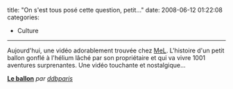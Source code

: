 title: "On s'est tous posé cette question, petit&#8230;"
date: 2008-06-12 01:22:08
categories:
  - Culture
---

Aujourd'hui, une vidéo adorablement trouvée chez [MeL](//melweb.fr/2008/05/30/a-ciel-ouvert/). L'histoire d'un petit ballon gonflé à l'hélium lâché par son propriétaire et qui va vivre 1001 aventures surprenantes. Une vidéo touchante et nostalgique&#8230;

<!-- more -->
**[Le ballon](//www.dailymotion.com/swf/x5lpkc)**
_par [ddbparis](//www.dailymotion.com/ddbparis)_